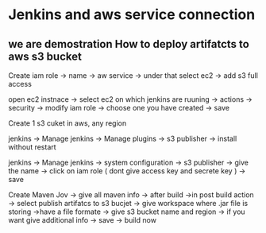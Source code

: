 <h1> Jenkins and aws service connection</h1>

<h2> we are demostration How to deploy artifatcts to aws s3 bucket </h2>

Create iam role -> name -> aw service -> under that select ec2 -> add s3 full access 

open ec2 instnace -> select ec2 on which jenkins are ruuning -> actions -> security -> modify iam role -> choose one you have created -> save 

Create 1 s3 cuket in aws, any region 

jenkins -> Manage jenkins -> Manage plugins -> s3 publisher -> install without restart

jenkins -> Manage jenkins -> system configuration -> s3 publisher -> give the name -> click on iam role ( dont give access key and secrete key ) -> save 

Create Maven Jov -> give all maven info -> after build ->in post build action -> select publish artifatcs to s3 bucjet -> give workspace where .jar file is storing ->have a file formate -> give s3 bucket name and region -> if you want give additional info -> save -> build now 



